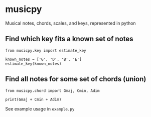 # musicpy
Musical notes, chords, scales, and keys, represented in python

## Find which key fits a known set of notes
```
from musicpy.key import estimate_key

known_notes = ['G', 'D', 'B', 'E']
estimate_key(known_notes)
```

## Find all notes for some set of chords (union)
```
from musicpy.chord import Gmaj, Cmin, Adim

print(Gmaj + Cmin + Adim)
```

See example usage in `example.py`
